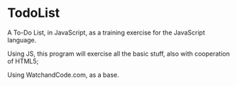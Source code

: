 # TodoList
A To-Do List, in JavaScript, as a training exercise for the JavaScript language.

Using JS, this program will exercise all the basic stuff, also with cooperation of HTML5;

Using WatchandCode.com, as a base.
